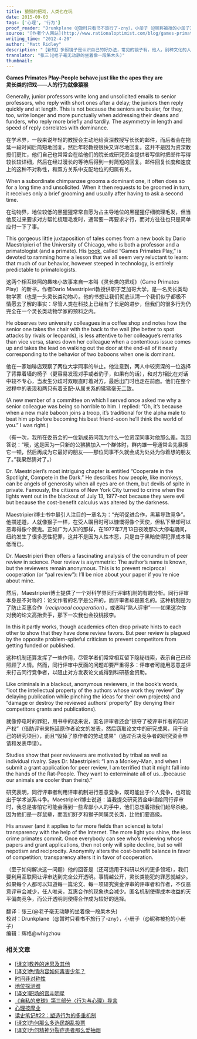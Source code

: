 ```yaml
---
title: 猿猴的把戏，人类也在玩
date: 2015-09-03
tags: ['心理', '行为']
proof_reader: "Drunkplane（@暂时只看书不旅行了-zny），小册子（@昵称被抢的小册子）"
source: "[作者个人网站](http://www.rationaloptimist.com/blog/games-primates-play-(1).aspx)"
writing_time: "2012-4-20"
author: "Matt Ridley"
description: "【新知】多照镜子是认识自己的好办法，常见的镜子有，他人，别种文化的人，古人，动物学家又为我们找到了另一面镜子——我们的灵长类近亲，考察猿类， 让我们看清自己身上许多以往被熟视无睹的特性，也认识到我们有了哪些改变，以及这些改变的意义……"
translator: "张三(@老子毫无动静的坐着像一段呆木头)"
thumbnail:
---
```


**Games Primates Play-People behave just like the apes they are**  
**灵长类的把戏——人的行为就像猿猴**

Generally, junior professors write long and unsolicited emails to senior professors, who reply with short ones after a delay; the juniors then reply quickly and at length. This is not because the seniors are busier, for they, too, write longer and more punctually when addressing their deans and funders, who reply more briefly and tardily. The asymmetry in length and speed of reply correlates with dominance.

在学术界，一般来说年轻的教授会主动地给资深教授写长长的邮件，而后者会在拖延一段时间后简短地回复，然后年轻教授很快又详尽地回复。这并不是因为资深教授们更忙，他们自己也常常会在给他们的院长或研究资金提供者写信时把邮件写得较长较详细，然后在经过漫长的等待后得到一封简短的回复。邮件回复长度和速度上的这种不对称性，和双方关系中支配地位的归属有关。

When a subordinate chimpanzee grooms a dominant one, it often does so for a long time and unsolicited. When it then requests to be groomed in turn, it receives only a brief grooming and usually after having to ask a second time.

在动物界，地位较低的黑猩猩常常自愿为占主导地位的黑猩猩仔细梳理毛发，但当他反过来要求对方帮忙梳理毛发时，通常要一再要求才行，而对方往往也只是简单应付一下了事。

This gorgeous little juxtaposition of tales comes from a new book by Dario Maestripieri of the University of Chicago, who is both a professor and a primatologist (and a primate). His [book](http://www.amazon.com/Games-Primates-Play-Investigation-Relationships/dp/046502078X), called “Games Primates Play,” is devoted to ramming home a lesson that we all seem very reluctant to learn: that much of our behavior, however steeped in technology, is entirely predictable to primatologists.

这两个相互映照的趣味小故事来自一本叫《灵长类的把戏》（Game Primates Play）的新书，作者Dario Maestripieri教授供职于芝加哥大学，是一名灵长类动物学家（也是一头灵长类动物J）。他的书想让我们彻底认清一个我们似乎都极不情愿去了解的事实：尽管人类在科技上已经有了长足的进步，但我们的很多行为仍完全在一个灵长类动物学家的预料之内。

He observes two university colleagues in a coffee shop and notes how the senior one takes the chair with the back to the wall (the better to spot attacks by rivals or leopards), is less attentive to her colleague’s remarks than vice versa, stares down her colleague when a contentious issue comes up and takes the lead on walking out the door at the end-all of it neatly corresponding to the behavior of two baboons when one is dominant.

他在一家咖啡店观察了两位大学同事的举止。他注意到，两人中较资深的一位选择了背靠着墙的椅子（更容易发现对手或者豹子，如果有的话），和对方相比在对话中较不专心，当发生分歧时双眼直盯着对方，最后出门时也走在前面。他们在整个过程中的表现和两只有着支配-从属关系的狒狒毫无二致。

(A new member of a committee on which I served once asked me why a senior colleague was being so horrible to him. I replied: “Oh, it’s because when a new male baboon joins a troop, it’s traditional for the alpha male to beat him up before becoming his best friend-soon he’ll think the world of you.” I was right.)

（有一次，我所在委员会的一位新成员问我为什么一位资深同事对他那么差。我回答说：“哦，这是因为一只新的公狒狒加入一个群体时，群内雄一号通常会先暴揍它一顿，然后再成为它最好的朋友——那位同事不久就会成为处处为你着想的朋友了。”我果然猜对了。）

Dr. Maestripieri’s most intriguing chapter is entitled “Cooperate in the Spotlight, Compete in the Dark.” He describes how people, like monkeys, can be angels of generosity when all eyes are on them, but devils of spite in private. Famously, the citizens of New York City turned to crime when the lights went out in the blackout of July 13, 1977-not because they were evil but because the cost-benefit calculus was altered by the darkness.

Maestripieri博士书中最引人注目的一章名为：“光明促进合作，黑幕导致竞争”。他描述道，人就像猴子一样，在受人瞩目时可以慷慨得像个天使，但私下里却可以恶毒得像个魔鬼。正如广为人知的那样，在1977年7月13日夜晚那次大停电期间，纽约发生了很多恶性犯罪，这并不是因为人性本恶，只是由于黑暗使得犯罪成本降低而已。

Dr. Maestripieri then offers a fascinating analysis of the conundrum of peer review in science. Peer review is asymmetric: The author’s name is known, but the reviewers remain anonymous. This is to prevent reciprocal cooperation (or “pal review”): I’ll be nice about your paper if you’re nice about mine.

然后，Maestripieri博士提供了一个对科学界同行评审机制的有趣分析。同行评审本身是不对称的：论文作者的名字是公开的，而评审者却是匿名的。这种机制是为了防止互惠合作（*reciprocal cooperation*），或者叫“熟人评审”——如果这次你对我的论文高抬贵手，那下一次我也会投桃报李。

In this it partly works, though academics often drop private hints to each other to show that they have done review favors. But peer review is plagued by the opposite problem-spiteful criticism to prevent competitors from getting funded or published.

这种机制还算发挥了一些作用，尽管学者们常常相互留下隐秘线索，表示自己已经照顾了人情。然而，同行评审中反面的问题却要严重得多：评审者可能用恶意差评来打击同行竞争者，以阻止对方发表论文或得到科研基金资助。

Like criminals in a blackout, anonymous reviewers, in the book’s words, “loot the intellectual property of the authors whose work they review” (by delaying publication while pinching the ideas for their own projects) and “damage or destroy the reviewed authors’ property” (by denying their competitors grants and publications).

就像停电时的罪犯，用书中的话来说，匿名评审者还会“掠夺了被评审作者的知识产权”（借助评审来拖延原作者论文的发表，然后窃取论文中的研究成果，用于自己的研究项目），而且“毁掉了原作者的劳动成果”（通过否决竞争者的研究资金申请和发表申请）。

Studies show that peer reviewers are motivated by tribal as well as individual rivalry. Says Dr. Maestripieri: “I am a Monkey-Man, and when I submit a grant application for peer review, I am terrified that it might fall into the hands of the Rat-People. They want to exterminate all of us…(because our animals are cooler than theirs).”

研究表明，同行评审者利用评审机制进行恶意竞争，既可能出于个人竞争，也可能出于学术派系斗争。Maestripieri博士说道：当我提交研究资金申请给同行评审时，我总是害怕它可能会落到一些卑鄙小人的手中，他们总想着把我们赶尽杀绝。因为他们是一群鼠辈，而我们好歹和猴子同属灵长类，比他们要高级。

His answer (and it applies to far more fields than science) is total transparency with the help of the Internet. The more light you shine, the less crime primates commit. Once everybody can see who’s reviewing whose papers and grant applications, then not only will spite decline, but so will nepotism and reciprocity. Anonymity alters the cost-benefit balance in favor of competition; transparency alters it in favor of cooperation.

（至于如何解决这一问题）他的回答是（还可适用于科研以外的更多领域），我们要利用互联网让评审达到完全公开透明。事情越公开，灵长类能犯的罪恶就越少。如果每个人都可以知道每一篇论文、每一项研究资金评审的评审者和作者，不仅恶意评审会减少，任人唯亲，互惠合作的现象也会减少。匿名机制使得成本收益的天平偏向竞争，而公开透明则使得合作成为较好的选择。


翻译：张三(@老子毫无动静的坐着像一段呆木头)  
校对：Drunkplane（@暂时只看书不旅行了-zny），小册子（@昵称被抢的小册子）  
编辑：辉格@whigzhou


### 相关文章

* [[译文]教养的迷思及其他](https://headsalon.org/archives/7476.html "[译文]教养的迷思及其他")
* [[译文]色情内容如何毒害少年？](https://headsalon.org/archives/7470.html "[译文]色情内容如何毒害少年？")
* [时间非对称性](https://headsalon.org/archives/7193.html "时间非对称性")
* [地位探测器](https://headsalon.org/archives/7111.html "地位探测器")
* [[译文]职场的宫斗明星](https://headsalon.org/archives/6521.html "[译文]职场的宫斗明星")
* [《自私的皮球》第三部分〈行为与心理〉导言](https://headsalon.org/archives/3582.html "《自私的皮球》第三部分〈行为与心理〉导言")
* [心理按摩业](https://headsalon.org/archives/7767.html "心理按摩业")
* [读史笔记#22：塑造行为的多重机制](https://headsalon.org/archives/7463.html "读史笔记#22：塑造行为的多重机制")
* [[译文]为何那么多选民胡乱投票](https://headsalon.org/archives/7402.html "[译文]为何那么多选民胡乱投票")
* [[译文]为何精神分裂症患者那么爱抽烟](https://headsalon.org/archives/7262.html "[译文]为何精神分裂症患者那么爱抽烟")
